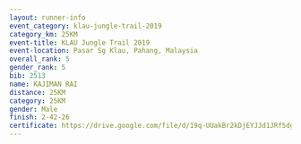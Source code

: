 ```yaml
---
layout: runner-info 
event_category: klau-jungle-trail-2019 
category_km: 25KM 
event-title: KLAU Jungle Trail 2019 
event-location: Pasar Sg Klau, Pahang, Malaysia 
overall_rank: 5
gender_rank: 5
bib: 2513
name: KAJIMAN RAI
distance: 25KM
category: 25KM
gender: Male
finish: 2-42-26
certificate: https://drive.google.com/file/d/19q-UUakBr2kDjEYJJd1JRf5dg7ps-nkx/view?usp=sharing
---
```

